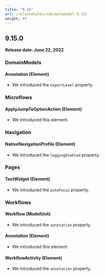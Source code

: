 ```yaml
---
title: "9.15"
url: /releasenotes/sdk/metamodel-9.15/
weight: 85
---
```


## 9.15.0

**Release date: June 22, 2022**

### DomainModels

#### Annotation (Element)

* We introduced the `exportLevel` property. 

### Microflows

#### ApplyJumpToOptionAction (Element)

* We introduced this element. 

### Navigation

#### NativeNavigationProfile (Element)

* We introduced the `loggingEnabled` property. 

### Pages

#### TextWidget (Element)

* We introduced the `autoFocus` property. 

### Workflows

#### Workflow (ModelUnit)

* We introduced the `annotation` property. 

#### Annotation (Element)

* We introduced this element. 

#### WorkflowActivity (Element)

* We introduced the `annotation` property. 

